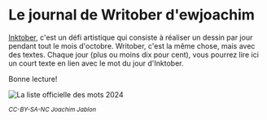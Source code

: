 # Le journal de Writober d'ewjoachim

[Inktober](https://inktober.com/), c'est un défi artistique qui consiste à réaliser un
dessin par jour pendant tout le mois d'octobre. Writober, c'est la même chose, mais avec
des textes. Chaque jour (plus ou moins dix pour cent), vous pourrez lire ici un court
texte en lien avec le mot du jour d'Inktober.

Bonne lecture!

![La liste officielle des mots 2024](https://images.squarespace-cdn.com/content/v1/5af1bd791aef1d143f85e67e/19486d4d-d093-41be-9937-77001ee02b1d/2024promptlist.jpg?format=2500w)

<small><i>CC-BY-SA-NC Joachim Jablon</i></small>
